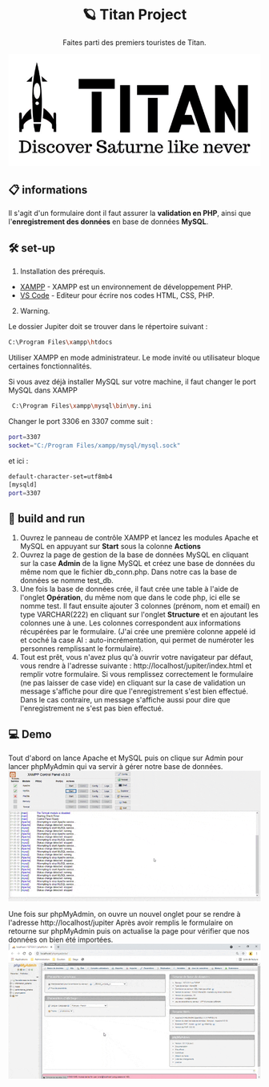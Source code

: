 <h1 align="center">
  🪐 Titan Project
</h1>
<p align="center">
  Faites parti des premiers touristes de Titan.
</p>

<p align="center">
  <img src ="/Jupiter/images/titan.jpg">
</p>

## 📋 informations

Il s'agit d'un formulaire dont il faut assurer la **validation en PHP**, ainsi que l'**enregistrement des données** en base de données **MySQL**.


## 🛠 set-up

1. Installation des prérequis.

- [XAMPP](https://www.apachefriends.org/index.html) - XAMPP est un environnement de développement PHP.
- [VS Code](https://code.visualstudio.com/) - Editeur pour écrire nos codes HTML, CSS, PHP.

2. Warning.

Le dossier Jupiter doit se trouver dans le répertoire suivant :

  ```sh
  C:\Program Files\xampp\htdocs
  ```

Utiliser XAMPP en mode administrateur. Le mode invité ou utilisateur bloque certaines fonctionnalités.

Si vous avez déjà installer MySQL sur votre machine, il faut changer le port MySQL dans XAMPP

   ```sh
    C:\Program Files\xampp\mysql\bin\my.ini
   ```
Changer le port 3306 en 3307 comme suit :

  ```sh
  port=3307
  socket="C:/Program Files/xampp/mysql/mysql.sock"
  ```

et ici :

  ```sh
  default-character-set=utf8mb4
  [mysqld]
  port=3307
  ```

## 🚀 build and run

1. Ouvrez le panneau de contrôle XAMPP et lancez les modules Apache et MySQL en appuyant sur **Start** sous la colonne **Actions**
2. Ouvrez la page de gestion de la base de données MySQL en cliquant sur la case **Admin** de la ligne MySQL et créez une base de données du même nom que le fichier db_conn.php. Dans notre cas la base de données se nomme test_db.
3. Une fois la base de données crée, il faut crée une table à l'aide de l'onglet **Opération**, du même nom que dans le code php, ici elle se nomme test. Il faut ensuite ajouter 3 colonnes (prénom, nom et email) en type VARCHAR(222) en cliquant sur l'onglet **Structure** et en ajoutant les colonnes une à une. Les colonnes correspondent aux informations récupérées par le formulaire. (J'ai crée une première colonne appelé id et coché la case AI : auto-incrémentation, qui permet de numéroter les personnes remplissant le formulaire).
4. Tout est prêt, vous n'avez plus qu'à ouvrir votre navigateur par défaut, vous rendre à l'adresse suivante : http://localhost/jupiter/index.html et remplir votre formulaire. Si vous remplissez correctement le formulaire (ne pas laisser de case vide) en cliquant sur la case de validation un message s'affiche pour dire que l'enregistrement s'est bien effectué. Dans le cas contraire, un message s'affiche aussi pour dire que l'enregistrement ne s'est pas bien effectué.

## 💻 Demo

Tout d'abord on lance Apache et MySQL puis on clique sur Admin pour lancer phpMyAdmin qui va servir à gérer notre base de données.
<img src ="Jupiter/images/xampp.gif" width = "auto" height = "auto">

Une fois sur phpMyAdmin, on ouvre un nouvel onglet pour se rendre à l'adresse http://localhost/jupiter
Après avoir remplis le formulaire on retourne sur phpMyAdmin puis on actualise la page pour vérifier que nos données on bien été importées.
<img src ="Jupiter/images/phpmyadmin.gif" width = "auto" height = "auto">

